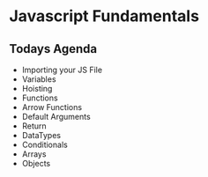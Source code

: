 # Javascript Fundamentals

## Todays Agenda
- Importing your JS File
- Variables 
- Hoisting 
- Functions
- Arrow Functions
- Default Arguments 
- Return 
- DataTypes
- Conditionals   
- Arrays 
- Objects